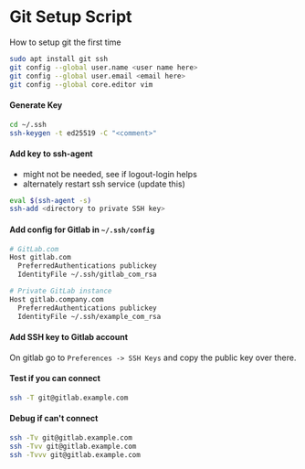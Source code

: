 # Git Setup Script

How to setup git the first time

```bash
sudo apt install git ssh
git config --global user.name <user name here>
git config --global user.email <email here>
git config --global core.editor vim
```

#### Generate Key
```bash
cd ~/.ssh
ssh-keygen -t ed25519 -C "<comment>"
```

#### Add key to ssh-agent 
* might not be needed, see if logout-login helps
* alternately restart ssh service (update this)
```bash
eval $(ssh-agent -s)
ssh-add <directory to private SSH key>
```

#### Add config for Gitlab in `~/.ssh/config`
```bash
# GitLab.com
Host gitlab.com
  PreferredAuthentications publickey
  IdentityFile ~/.ssh/gitlab_com_rsa

# Private GitLab instance
Host gitlab.company.com
  PreferredAuthentications publickey
  IdentityFile ~/.ssh/example_com_rsa
```

#### Add SSH key to Gitlab account
On gitlab go to `Preferences -> SSH Keys` and copy the public key over there.

#### Test if you can connect
```bash
ssh -T git@gitlab.example.com
```

#### Debug if can't connect
```bash
ssh -Tv git@gitlab.example.com
ssh -Tvv git@gitlab.example.com
ssh -Tvvv git@gitlab.example.com
```